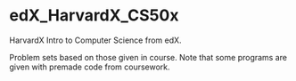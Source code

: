 # edX_HarvardX_CS50x
HarvardX Intro to Computer Science from edX.

Problem sets based on those given in course. Note that some programs are given with premade code from coursework.
